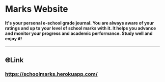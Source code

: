 # Marks Website

#### It's your personal e-school grade journal. You are always aware of your ratings and up to your level of school marks with it. It helps you advance and monitor your progress and academic performance. Study well and enjoy it!
---
## 🌐Link 
### https://schoolmarks.herokuapp.com/